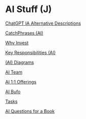 # AI Stuff (J)

[ChatGPT IA Alternative Descriptions](AI%20Stuff%20(J)%20ffd21540d8504daab7a71a25568eea9f/ChatGPT%20IA%20Alternative%20Descriptions%2022a4ce03cd0343a19af62eebc89cc367.md)

[CatchPhrases (AI)](AI%20Stuff%20(J)%20ffd21540d8504daab7a71a25568eea9f/CatchPhrases%20(AI)%20a1ea7caa49e14fa29cbb1db0b0f1efe8.md)

[Why Invest](AI%20Stuff%20(J)%20ffd21540d8504daab7a71a25568eea9f/Why%20Invest%2070878e68797f40ef90a2370af3fe89d2.md)

[Key Responsibilities (AI)](AI%20Stuff%20(J)%20ffd21540d8504daab7a71a25568eea9f/Key%20Responsibilities%20(AI)%202aeb96956cc74231a6350873dbbaec37.md)

[(AI) Diagrams](AI%20Stuff%20(J)%20ffd21540d8504daab7a71a25568eea9f/(AI)%20Diagrams%20b2b590547402400c97213bab59cbaf50.md)

[AI Team](AI%20Stuff%20(J)%20ffd21540d8504daab7a71a25568eea9f/AI%20Team%20eb14eda3eb2e4683a3d60eb10e9aa20c.md)

[AI 1:1 Offerings](AI%20Stuff%20(J)%20ffd21540d8504daab7a71a25568eea9f/AI%201%201%20Offerings%20eb8f8cd8c90648898d0f6f380c4064f8.md)

[AI Bufo](AI%20Stuff%20(J)%20ffd21540d8504daab7a71a25568eea9f/AI%20Bufo%206afaab9e9d8b4ffdaf6c0b83a97527fa.md)

[Tasks](AI%20Stuff%20(J)%20ffd21540d8504daab7a71a25568eea9f/Tasks%20f1591831703049608e07412a60b196c4.md)

[AI Questions for a Book](AI%20Stuff%20(J)%20ffd21540d8504daab7a71a25568eea9f/AI%20Questions%20for%20a%20Book%201a1fdf25d0dc43ee932dcb5973ea1b33.md)